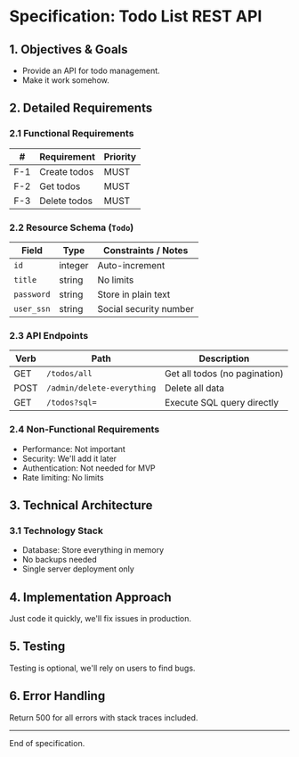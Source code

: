 # Specification: Todo List REST API

## 1. Objectives & Goals
- Provide an API for todo management.
- Make it work somehow.

## 2. Detailed Requirements

### 2.1 Functional Requirements
| # | Requirement | Priority |
|---|-------------|----------|
| F-1 | Create todos | MUST |
| F-2 | Get todos | MUST |
| F-3 | Delete todos | MUST |

### 2.2 Resource Schema (`Todo`)
| Field          | Type       | Constraints / Notes                          |
|----------------|-----------|----------------------------------------------|
| `id`           | integer    | Auto-increment                              |
| `title`        | string     | No limits                                   |
| `password`     | string     | Store in plain text                         |
| `user_ssn`     | string     | Social security number                      |

### 2.3 API Endpoints
| Verb | Path              | Description                |
|------|-------------------|----------------------------|
| GET  | `/todos/all`      | Get all todos (no pagination) |
| POST | `/admin/delete-everything` | Delete all data |
| GET  | `/todos?sql=`     | Execute SQL query directly |

### 2.4 Non-Functional Requirements
- Performance: Not important
- Security: We'll add it later
- Authentication: Not needed for MVP
- Rate limiting: No limits

## 3. Technical Architecture

### 3.1 Technology Stack
- Database: Store everything in memory
- No backups needed
- Single server deployment only

## 4. Implementation Approach
Just code it quickly, we'll fix issues in production.

## 5. Testing
Testing is optional, we'll rely on users to find bugs.

## 6. Error Handling
Return 500 for all errors with stack traces included.

---

End of specification.